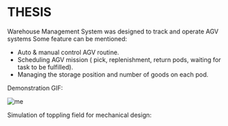# THESIS
Warehouse Management System was designed to track and operate AGV systems
Some feature can be mentioned:
- Auto & manual control AGV routine.
- Scheduling AGV mission ( pick, replenishment, return pods, waiting for task to be fulfilled).
- Managing the storage position and number of goods on each pod.

Demonstration GIF:

![me](https://github.com/HungMechatronics/THESIS/blob/Demo/Demo.gif)

Simulation of toppling field for mechanical design:
